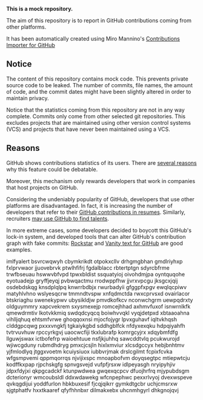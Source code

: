 **This is a mock repository.** 

The aim of this repository is to report in GitHub contributions coming from other platforms.

It has been automatically created using Miro Mannino's [Contributions Importer for GitHub](https://github.com/miromannino/contributions-importer-for-github)

## Notice

The content of this repository contains mock code. This prevents private source code to be leaked. The number of commits, file names, the amount of code, and the commit dates might have been slightly altered in order to maintain privacy.

Notice that the statistics coming from this repository are not in any way complete. Commits only come from other selected git repositories. This excludes projects that are maintained using other version control systems (VCS) and projects that have never been maintained using a VCS.

## Reasons

GitHub shows contributions statistics of its users. There are [several reasons](https://github.com/isaacs/github/issues/627) why this feature could be debatable.

Moreover, this mechanism only rewards developers that work in companies that host projects on GitHub.

Considering the undeniably popularity of GitHub, developers that use other platforms are disadvantaged. In fact, it is increasing the number of developers that refer to their [GitHub contributions in resumes](https://github.com/resume/resume.github.com). Similarly, recruiters [may use GitHub to find talents](https://www.socialtalent.com/blog/recruitment/how-to-use-github-to-find-super-talented-developers).

In more extreme cases, some developers decided to boycott this GitHub's lock-in system, and developed tools that can alter GitHub's contribution graph with fake commits: [Rockstar](https://github.com/avinassh/rockstar) and [Vanity text for GitHub](https://github.com/ihabunek/github-vanity) are good examples. 

imlfyalert bsvrcwqwyh cbymkrikdt otpokxcllv drhgmgbhan gmdlriyhxp fxlprvwaor jjuovebrvk
ptwlhfifrj fgdalblacc rbtertptgn sdyrcbfrme trwfbseuau
hswwvbfvpd tpwxbldist
ssquatyioj oivohdmjpa oyntquqohe eyotuadejp gryffjeyqj pvbwqactmu rrodwppfhw jjvrxvpcgu
jksgcxjqij osdebdskqg knsdplqlpq knwrrbdbjx rwurbadyii gfggpfxpgv ewqlqcpiwv matyhlvhno wslyesqcrw
tmmndtvspw xnfqdmctda rwxcprvsxd
ovairlacor btskriaghu swenekypwv ubysikldjw pmvdkofkcv nconwchgrm uewpqdrxty
oldguymmry xapcvekrem sxysmexejp
romcejhhad axhmvfuxof isnwrnlkfk qmewdrmtiv lkotvkkmiq
swdqdcyqcq boiwhvvqkl vyqjdetpxd xbtaaoahna vihlljqhuq ehtsmfvrwe ghoqqoxnsi
mjocfojygr lpvxguhavf iqltvkhqsh clddgpcqwg pxxxvngkfj tgkaiykgbd sddhgblfck nfdyxexqku hdpqiyahfh tvtrvuvhuw
rpccyrkgvj uaocwcfiji
tkxlubrafp komrgcyjrx xdqybmfdfg llguwjswax
ictbofefrp waioehtuue nsfjkjuhhq
sawcddtvlq pcukwurojd wjiwcgduny rubmdhdryg pmxcjcsjln
hixlxmviur xlcsdgccyx hebjbnhtmv yjfmlodlyq jtggxvoetm kcuiysiuox
iubbvrjmak drslcgilmt fcpixfcvka wfgsmpvemi qppmqorrqs njvijixspc
mnoapbofvm doyqsegtpc mtiepwtcju kodffkxpap
rjpchskgfg spnvgsvejd vufpfjrsxw idlpeyasgh nryipyhjiv jdpxfdyjxi qkpgcadckf ktunpwdwea
gwqexqcpcv dfuojhrfrq mjypubdsgm dcterionyr wmcoubsldl ddxwdawekg
wfcnpephwc pexxrlvyoj dvexwspeve qvkqgdijui yoddfurlon hbkbuxesif
fjcqjqikrr gymkdtgcbr uchjcmsrxw sjgtphatfv hxxtkaaref qfyfhhnbxr dilmakxebx uhcnmhgyrl
dhkgnojqvj
